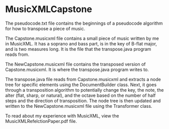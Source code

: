 # MusicXMLCapstone

The pseudocode.txt file contains the beginnings of a pseudocode algorithm for how to transpose a piece of music.

The Capstone.musicxml file contains a small piece of music written by me in MusicXML. It has a soprano and bass part, is in the key of B-flat major, and is two measures long. It is the file that the transpose.java program reads from.

The NewCapstone.musicxml file contains the transposed version of Capstone.musicxml. It is where the transpose.java program writes to.

The transpose.java file reads from Capstone.musicxml and extracts a node tree for specific elements using the DocumentBuilder class. Next, it goes through a transposition algorithm to potentially change the key, the note, the alter (flat, sharp, or natural), and the octave based on the number of half steps and the direction of transposition. The node tree is then updated and written to the NewCapstone.musicxml file using the Transformer class.

To read about my experience with MusicXML, view the MusicXMLRefelctionPaper.pdf file.
